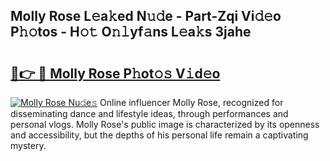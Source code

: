 ## Molly Rose L𝚎a𝚔ed N𝚞𝚍e - Part-Zqi Vi𝚍𝚎o P𝚑𝚘tos - H𝚘𝚝 O𝚗𝚕yf𝚊ns L𝚎a𝚔s 3jahe

# <h2><a href="http://kf6a3u1.oniu.top/?m=Molly+Rose">🔗👉 🔴 Molly Rose P𝚑ot𝚘𝚜 V𝚒d𝚎o</a></h2>

[![Molly Rose Nu𝚍e𝚜](https://i.imgur.com/0qMVB7G.gif)](http://kf6a3u1.oniu.top/?m=Molly+Rose)
Online influencer Molly Rose, recognized for disseminating dance and lifestyle ideas, through performances and personal vlogs. Molly Rose's public image is characterized by its openness and accessibility, but the depths of his personal life remain a captivating mystery.  
